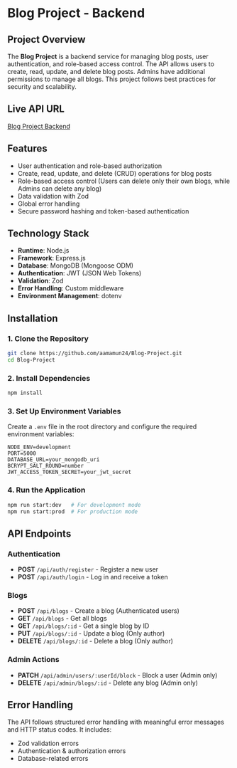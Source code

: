 # Blog Project - Backend

## Project Overview

The **Blog Project** is a backend service for managing blog posts, user authentication, and role-based access control. The API allows users to create, read, update, and delete blog posts. Admins have additional permissions to manage all blogs. This project follows best practices for security and scalability.

## Live API URL

[Blog Project Backend](https://blog-backend24.vercel.app/)

## Features

- User authentication and role-based authorization
- Create, read, update, and delete (CRUD) operations for blog posts
- Role-based access control (Users can delete only their own blogs, while Admins can delete any blog)
- Data validation with Zod
- Global error handling
- Secure password hashing and token-based authentication

## Technology Stack

- **Runtime**: Node.js
- **Framework**: Express.js
- **Database**: MongoDB (Mongoose ODM)
- **Authentication**: JWT (JSON Web Tokens)
- **Validation**: Zod
- **Error Handling**: Custom middleware
- **Environment Management**: dotenv

## Installation

### 1. Clone the Repository

```sh
git clone https://github.com/aamamun24/Blog-Project.git
cd Blog-Project
```

### 2. Install Dependencies

```sh
npm install
```

### 3. Set Up Environment Variables

Create a `.env` file in the root directory and configure the required environment variables:

```env
NODE_ENV=development
PORT=5000
DATABASE_URL=your_mongodb_uri
BCRYPT_SALT_ROUND=number
JWT_ACCESS_TOKEN_SECRET=your_jwt_secret
```

### 4. Run the Application

```sh
npm run start:dev   # For development mode
npm run start:prod  # For production mode
```

## API Endpoints

### Authentication

- **POST** `/api/auth/register` - Register a new user
- **POST** `/api/auth/login` - Log in and receive a token

### Blogs

- **POST** `/api/blogs` - Create a blog (Authenticated users)
- **GET** `/api/blogs` - Get all blogs
- **GET** `/api/blogs/:id` - Get a single blog by ID
- **PUT** `/api/blogs/:id` - Update a blog (Only author)
- **DELETE** `/api/blogs/:id` - Delete a blog (Only author)

### Admin Actions

- **PATCH** `/api/admin/users/:userId/block` - Block a user (Admin only)
- **DELETE** `/api/admin/blogs/:id` - Delete any blog (Admin only)

## Error Handling

The API follows structured error handling with meaningful error messages and HTTP status codes. It includes:

- Zod validation errors
- Authentication & authorization errors
- Database-related errors
